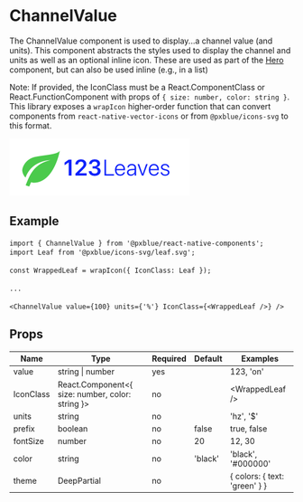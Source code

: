 # ChannelValue

The ChannelValue component is used to display...a channel value (and units). This component abstracts the styles used to display the channel and units as well as an optional inline icon. These are used as part of the [Hero](./Hero.md) component, but can also be used inline (e.g., in a list)

Note: If provided, the IconClass must be a React.ComponentClass or React.FunctionComponent with props of `{ size: number, color: string }`. This library exposes a `wrapIcon` higher-order function that can convert components from `react-native-vector-icons` or from `@pxblue/icons-svg` to this format.

<img alt="Sample Channel Value" src="./images/leaf-count.png">

## Example
```
import { ChannelValue } from '@pxblue/react-native-components';
import Leaf from '@pxblue/icons-svg/leaf.svg';

const WrappedLeaf = wrapIcon({ IconClass: Leaf });

...

<ChannelValue value={100} units={'%'} IconClass={<WrappedLeaf />} />
```

## Props

| Name      | Type                                             | Required | Default | Examples                      |
|-----------|--------------------------------------------------|----------|---------|-------------------------------|
| value     | string &vert; number                             | yes      |         | 123, 'on'                     |
| IconClass | React.Component<{ size: number, color: string }> | no       |         | &lt;WrappedLeaf /&gt;         |
| units     | string                                           | no       |         | 'hz', '$'                     |
| prefix    | boolean                                          | no       | false   | true, false                   |
| fontSize  | number                                           | no       | 20      | 12, 30                        |
| color     | string                                           | no       | 'black' | 'black', '#000000'            |
| theme     | DeepPartial<Theme>                               | no       |         | { colors: { text: 'green' } } |
